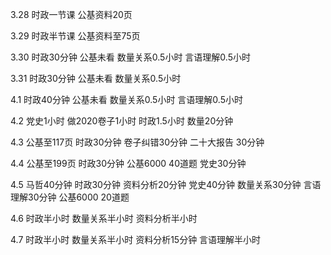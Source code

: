 3.28 时政一节课 公基资料20页

3.29 时政半节课 公基资料至75页

3.30 时政30分钟 公基未看 数量关系0.5小时 言语理解0.5小时

3.31 时政30分钟 公基未看 数量关系0.5小时 

4.1 时政40分钟 公基未看 数量关系0.5小时 言语理解0.5小时

4.2 党史1小时 做2020卷子1小时 时政1.5小时 数量20分钟

4.3 公基至117页 时政30分钟 卷子纠错30分钟 二十大报告 30分钟

4.4 公基至199页 时政30分钟 公基6000 40道题 党史30分钟

4.5 马哲40分钟 时政30分钟 资料分析20分钟 党史40分钟 数量关系30分钟 言语理解30分钟 
公基6000 20道题

4.6 时政半小时 数量关系半小时 资料分析半小时

4.7 时政半小时 数量关系半小时 资料分析15分钟 言语理解半小时






